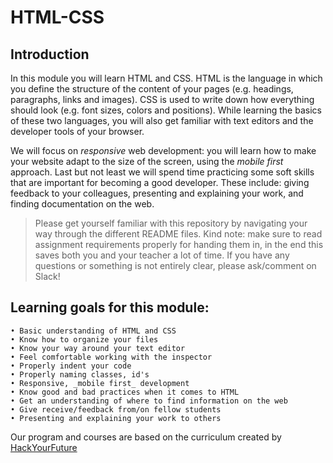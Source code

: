 # HTML-CSS

## Introduction

In this module you will learn HTML and CSS. HTML is the language in which you define the structure of the content of your pages (e.g. headings, paragraphs, links and images). CSS is used to write down how everything should look (e.g. font sizes, colors and positions). While learning the basics of these two languages, you will also get familiar with text editors and the developer tools of your browser.

We will focus on _responsive_ web development: you will learn how to make your website adapt to the size of the screen, using the _mobile first_ approach. Last but not least we will spend time practicing some soft skills that are important for becoming a good developer. These include: giving feedback to your colleagues, presenting and explaining your work, and finding documentation on the web.

>Please get yourself familiar with this repository by navigating your way through the different README files. Kind note: make sure to read assignment requirements properly for handing them in, in the end this saves both you and your teacher a lot of time. If you have any questions or something is not entirely clear, please ask/comment on Slack!

## Learning goals for this module:
```
• Basic understanding of HTML and CSS
• Know how to organize your files
• Know your way around your text editor 
• Feel comfortable working with the inspector
• Properly indent your code
• Properly naming classes, id's 
• Responsive, _mobile first_ development
• Know good and bad practices when it comes to HTML
• Get an understanding of where to find information on the web
• Give receive/feedback from/on fellow students
• Presenting and explaining your work to others
```

Our program and courses are based on the curriculum created by [HackYourFuture](https://github.com/HackYourFuture/curriculum)